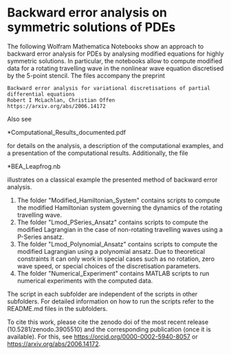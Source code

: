 # Backward error analysis on symmetric solutions of PDEs

The following Wolfram Mathematica Notebooks show an approach to backward error analysis for PDEs by analysing modified equations for highly symmetric solutions. In particular, the notebooks allow to compute modified data for a rotating travelling wave in the nonlinear wave equation discretised by the 5-point stencil.
The files accompany the preprint

	Backward error analysis for variational discretisations of partial differential equations
	Robert I McLachlan, Christian Offen
	https://arxiv.org/abs/2006.14172

Also see

  *Computational_Results_documented.pdf
  
for details on the analysis, a description of the computational examples, and a presentation of the computational results. Additionally, the file

  *BEA_Leapfrog.nb
  
illustrates on a classical example the presented method of backward error analysis.

1) The folder "Modified_Hamiltonian_System" contains scripts to compute the modified Hamiltonian system governing the dynamics of the rotating travelling wave.
2) The folder "Lmod_PSeries_Ansatz" contains scripts to compute the modified Lagrangian in the case of non-rotating travelling waves using a P-Series ansatz.
3) The folder "Lmod_Polynomial_Ansatz" contains scripts to compute the modified Lagrangian using a polynomial ansatz. Due to theoretical constraints it can only work in special cases such as no rotation, zero wave speed, or special choices of the discretisation parameters. 
4) The folder "Numerical_Experiment" contains MATLAB scripts to run numerical experiments with the computed data.

The script in each subfolder are independent of the scripts in other subfolders. For detailed information on how to run the scripts refer to the README.md files in the subfolders.

To cite this work, please cite the zenodo doi of the most recent release (10.5281/zenodo.3905510) and the corresponding publication (once it is available). For this, see https://orcid.org/0000-0002-5940-8057 or https://arxiv.org/abs/2006.14172.

